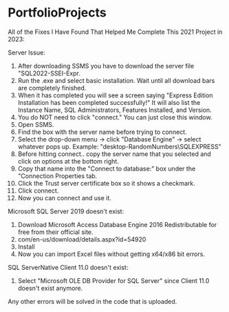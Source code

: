 # PortfolioProjects

All of the Fixes I Have Found That Helped Me Complete This 2021 Project in 2023:

Server Issue:
1. After downloading SSMS you have to download the server file "SQL2022-SSEI-Expr.
2. Run the .exe and select basic installation. Wait until all download bars are completely finished.
3. When it has completed you will see a screen saying "Express Edition Installation has been completed successfully!" It will also list the Instance Name, SQL Administrators, Features Installed, and Version. 
4. You do NOT need to click "connect." You can just close this window.
5. Open SSMS.
6. Find the box with the server name before trying to connect.
7. Select the drop-down menu -> click "Database Engine" -> select whatever pops up. Example: "desktop-RandomNumbers\SQLEXPRESS"
8. Before hitting connect.. copy the server name that you selected and click on options at the bottom right.
9. Copy that name into the "Connect to database:" box under the "Connection Properties tab.
10. Click the Trust server certificate box so it shows a checkmark.
11. Click connect.
12. Now you can connect and use it.

Microsoft SQL Server 2019 doesn't exist:
1. Download Microsoft Access Database Engine 2016 Redistributable for free from their official site.
2. com/en-us/download/details.aspx?id=54920
3. Install
4. Now you can import Excel files without getting x64/x86 bit errors.

SQL ServerNative Client 11.0 doesn't exist:
1. Select "Microsoft OLE DB Provider for SQL Server" since Client 11.0 doesn't exist anymore.

Any other errors will be solved in the code that is uploaded.
